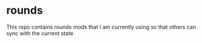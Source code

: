 # rounds

This repo contains rounds mods that I am currently using so that others can sync with the current state
